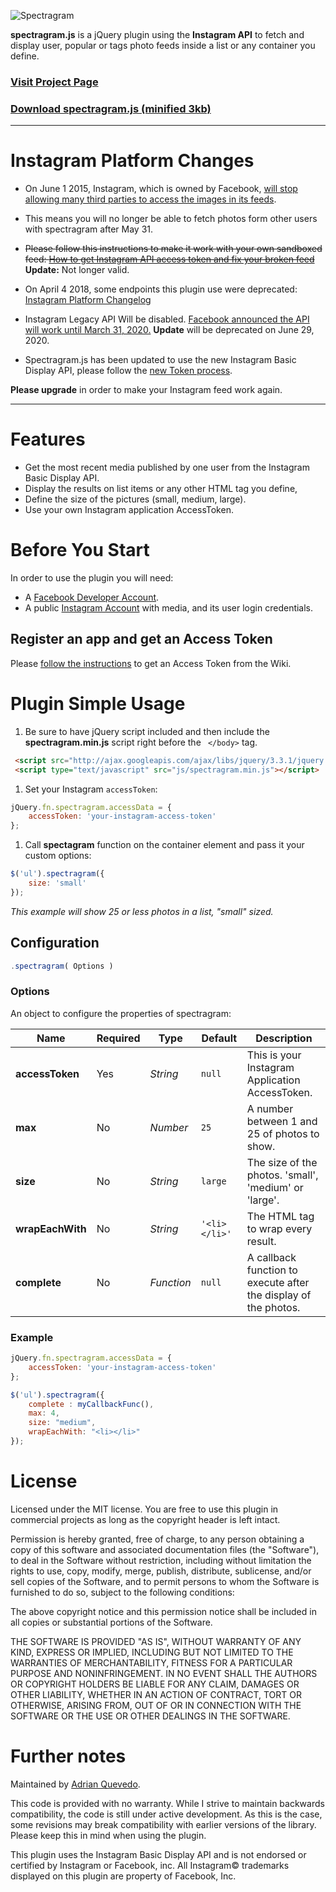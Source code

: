 ![Spectragram](http://spectragram.js.org/i/logo.png)

**spectragram.js** is a jQuery plugin using the **Instagram API** to fetch and display user, popular or tags photo feeds inside a list or any container you define.

### [Visit Project Page](http://spectragram.js.org)

### [Download spectragram.js (minified 3kb)](https://raw.github.com/adrianengine/jquery-spectragram/master/spectragram.min.js)


---

# Instagram Platform Changes

- On June 1 2015, Instagram, which is owned by Facebook, [will stop allowing many third parties to access the images in its feeds](http://techcrunch.com/2015/11/17/just-instagram/).

- This means you will no longer be able to fetch photos form other users with spectragram after May 31.

- ~~Please follow this instructions to make it work with your own sandboxed feed:
[How to get Instagram API access token and fix your broken feed](https://github.com/adrianengine/jquery-spectragram/wiki/How-to-get-Instagram-API-access-token-and-fix-your-broken-feed)~~ **Update:** Not longer valid.

- On April 4 2018, some endpoints this plugin use were deprecated:
[Instagram Platform Changelog](https://www.instagram.com/developer/changelog/)

- Instagram Legacy API Will be disabled. [Facebook announced the API will work until March 31, 2020.](https://developers.facebook.com/blog/post/2020/03/10/final-reminder-Instagram-legacy-api-platform-disabled-mar-31/) **Update** will be deprecated on June 29, 2020.

- Spectragram.js has been updated to use the new Instagram Basic Display API, please follow the [new Token process](https://github.com/adrianengine/jquery-spectragram/wiki/Register-on-Instagram-Basic-Display-API-and-get-an-Access-Token).

**Please upgrade** in order to make your Instagram feed work again.

---

# Features

* Get the most recent media published by one user from the Instagram Basic Display API.
* Display the results on list items or any other HTML tag you define,
* Define the size of the pictures (small, medium, large).
* Use your own Instagram application AccessToken.

# Before You Start

In order to use the plugin you will need:
- A [Facebook Developer Account](https://developers.facebook.com/apps).
- A public [Instagram Account](https://www.instagram.com/?fbclid=IwAR2DQDyKisGKXB678NN4dqMYQJc9KzIrlYrfJrYFOYq2OmYn72DbG3i1PFE) with media, and its user login credentials.

## Register an app and get an Access Token

Please [follow the instructions](https://github.com/adrianengine/jquery-spectragram/wiki/Register-on-Instagram-Basic-Display-API-and-get-an-Access-Token) to get an Access Token from the Wiki.

# Plugin Simple Usage

1. Be sure to have jQuery script included and then include the **spectragram.min.js** script right before the ``` </body>``` tag.

``` html
 <script src="http://ajax.googleapis.com/ajax/libs/jquery/3.3.1/jquery.min.js"></script>
 <script type="text/javascript" src="js/spectragram.min.js"></script>
```

1. Set your Instagram ```accessToken```:

``` javascript
jQuery.fn.spectragram.accessData = {
	accessToken: 'your-instagram-access-token'
};
```

1. Call **spectagram** function on the container element and pass it your custom options:

``` javascript
$('ul').spectragram({
	size: 'small'
});
```

*This example will show 25 or less photos in a list, "small" sized.*

## Configuration

``` javascript
.spectragram( Options )
```

### Options

An object to configure the properties of spectragram:

| Name             	| Required 	| Type       	| Default       	| Description                                                     	|
|------------------	|----------	|------------	|---------------	|-----------------------------------------------------------------	|
| **accessToken**  	| Yes      	| *String*   	| `null`        	| This is your Instagram Application AccessToken.                 	|
| **max**          	| No       	| *Number*   	| `25`          	| A number between 1 and 25 of photos to show.                    	|
| **size**         	| No       	| *String*   	| `large`       	| The size of the photos. 'small', 'medium' or 'large'.           	|
| **wrapEachWith** 	| No       	| *String*   	| `'<li></li>'` 	| The HTML tag to wrap every result.                              	|
| **complete**     	| No       	| *Function* 	| `null`        	| A callback function to execute after the display of the photos. 	|

### Example

``` javascript
jQuery.fn.spectragram.accessData = {
	accessToken: 'your-instagram-access-token'
};

$('ul').spectragram({
	complete : myCallbackFunc(),
	max: 4,
	size: "medium",
	wrapEachWith: "<li></li>"
});
```

# License

Licensed under the MIT license. You are free to use this plugin in commercial projects as long as the copyright header is left intact.

Permission is hereby granted, free of charge, to any person obtaining a copy of this software and associated documentation files (the "Software"), to deal in the Software without restriction, including without limitation the rights to use, copy, modify, merge, publish, distribute, sublicense, and/or sell copies of the Software, and to permit persons to whom the Software is furnished to do so, subject to the following conditions:

The above copyright notice and this permission notice shall be included in all copies or substantial portions of the Software.

THE SOFTWARE IS PROVIDED "AS IS", WITHOUT WARRANTY OF ANY KIND, EXPRESS OR IMPLIED, INCLUDING BUT NOT LIMITED TO THE WARRANTIES OF MERCHANTABILITY, FITNESS FOR A PARTICULAR PURPOSE AND NONINFRINGEMENT. IN NO EVENT SHALL THE AUTHORS OR COPYRIGHT HOLDERS BE LIABLE FOR ANY CLAIM, DAMAGES OR OTHER LIABILITY, WHETHER IN AN ACTION OF CONTRACT, TORT OR OTHERWISE, ARISING FROM, OUT OF OR IN CONNECTION WITH THE SOFTWARE OR THE USE OR OTHER DEALINGS IN THE SOFTWARE.

# Further notes

Maintained by [Adrian Quevedo](https://github.com/adrianengine).

This code is provided with no warranty. While I strive to maintain backwards compatibility, the code is still under active development. As this is the case, some revisions may break compatibility with earlier versions of the library. Please keep this in mind when using the plugin.

This plugin uses the Instagram Basic Display API and is not endorsed or certified by Instagram or Facebook, inc. All Instagram© trademarks displayed on this plugin are property of Facebook, Inc.
